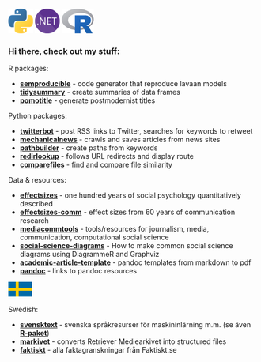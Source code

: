 <img src="python.png" width="50" height="50" alt="Python" title="Python"> <img src="dotnet.png" width="50" height="50" alt=".NET" title=".NET"> <img src="r.png" width="65" height="50" alt="R" title="R">

### Hi there, check out my stuff:

R packages:

- **[semproducible](https://github.com/peterdalle/semproducible)** - code generator that reproduce lavaan models
- **[tidysummary](https://github.com/peterdalle/tidysummary)** - create summaries of data frames
- **[pomotitle](https://github.com/peterdalle/pomotitle)** - generate postmodernist titles

Python packages:

- **[twitterbot](https://github.com/peterdalle/twitterbot)** - post RSS links to Twitter, searches for keywords to retweet
- **[mechanicalnews](https://github.com/peterdalle/mechanicalnews)** - crawls and saves articles from news sites
- **[pathbuilder](https://github.com/peterdalle/pathbuilder)** - create paths from keywords
- **[redirlookup](https://github.com/peterdalle/redirlookup)** - follows URL redirects and display route
- **[comparefiles](https://github.com/peterdalle/comparefiles)** - find and compare file similarity

Data & resources: 

- **[effectsizes](https://github.com/peterdalle/effectsizes)** - one hundred years of social psychology quantitatively described
- **[effectsizes-comm](https://github.com/peterdalle/effectsizes-comm)** - effect sizes from 60 years of communication research
- **[mediacommtools](https://github.com/peterdalle/mediacommtools)** - tools/resources for journalism, media, communication, computational social science
- **[social-science-diagrams](https://github.com/peterdalle/social-science-diagrams)** - How to make common social science diagrams using DiagrammeR and Graphviz
- **[academic-article-template](https://github.com/peterdalle/academic-article-template)** - pandoc templates from markdown to pdf
- **[pandoc](https://github.com/peterdalle/pandoc)** - links to pandoc resources

<img src="sweden.png" width="48" height="30" alt="Flag of Sweden" title="Sweden">

Swedish:

- **[svensktext](https://github.com/peterdalle/svensktext)** - svenska språkresurser för maskininlärning m.m. (se även **[R-paket](https://github.com/peterdalle/svensktext-rpackage)**)
- **[markivet](https://github.com/peterdalle/markivet)** - converts Retriever Mediearkivet into structured files
- **[faktiskt](https://github.com/peterdalle/faktiskt)** - alla faktagranskningar från Faktiskt.se
